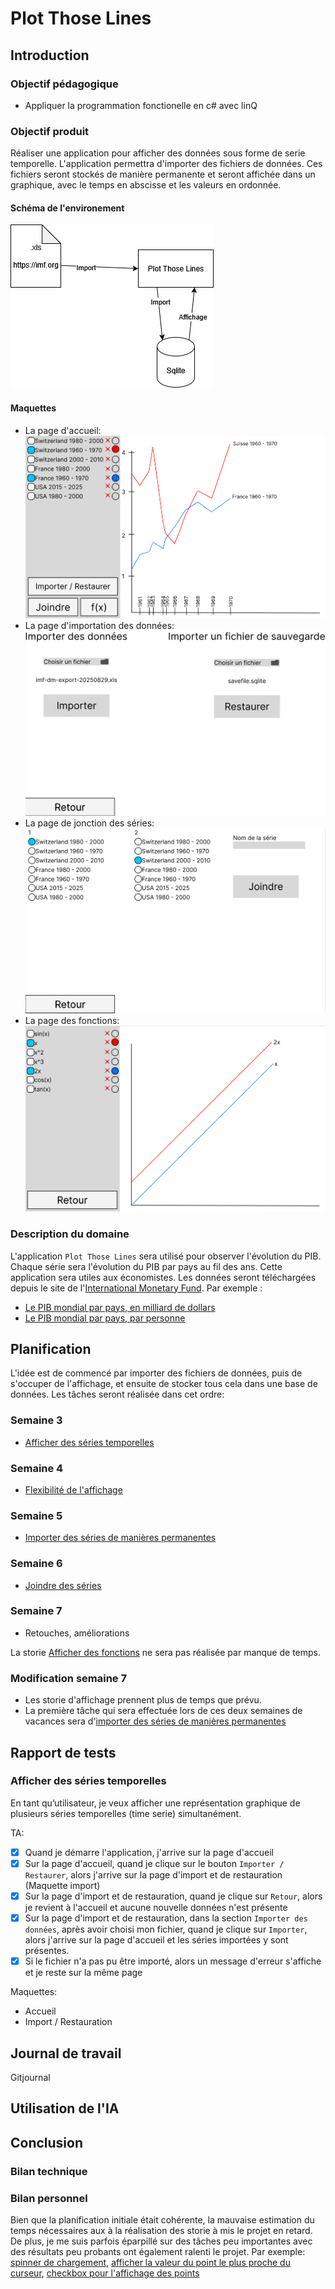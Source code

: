 # Plot Those Lines
## Introduction
### Objectif pédagogique
- Appliquer la programmation fonctionelle en c# avec linQ

### Objectif produit
Réaliser une application pour afficher des données sous forme de serie temporelle. L'application permettra d'importer des fichiers de données. Ces fichiers seront stockés de manière permanente et seront affichée dans un graphique, avec le temps en abscisse et les valeurs en ordonnée.

#### Schéma de l'environement
!["Schéma de de l'environement"](./img/schema.png)

#### Maquettes
- La page d'accueil: 
!["Page d'accueil"](./img/maquette-accueil.png)
- La page d'importation des données:
!["Page d'importation"](./img/maquette-import.png)
- La page de jonction des séries:
!["Page de jonction"](./img/maquette-jonction.png)
- La page des fonctions:
!["Page des fonctions"](./img/maquette-fonction.png)

### Description du domaine
L'application `Plot Those Lines` sera utilisé pour observer l'évolution du PIB. Chaque série sera l'évolution du PIB par pays au fil des ans. Cette application sera utiles aux économistes. Les données seront téléchargées depuis le site de l'[International Monetary Fund](https://imf.org).
Par exemple : 
- [Le PIB mondial par pays, en milliard de dollars](https://www.imf.org/external/datamapper/NGDPD@WEO/OEMDC/ADVEC/WEOWORLD)
- [Le PIB mondial par pays, par personne](https://www.imf.org/external/datamapper/NGDPDPC@WEO/OEMDC/ADVEC/WEOWORLD)

## Planification
L'idée est de commencé par importer des fichiers de données, puis de s'occuper de l'affichage, et ensuite de stocker tous cela dans une base de données.
Les tâches seront réalisée dans cet ordre:

### Semaine 3
- [Afficher des séries temporelles](https://github.com/ASETML/PlotThoseLines/issues/1)

### Semaine 4
- [Flexibilité de l'affichage](https://github.com/ASETML/PlotThoseLines/issues/2)

### Semaine 5
- [Importer des séries de manières permanentes](https://github.com/ASETML/PlotThoseLines/issues/3)

### Semaine 6
- [Joindre des séries](https://github.com/ASETML/PlotThoseLines/issues/4)

### Semaine 7
- Retouches, améliorations

La storie [Afficher des fonctions](https://github.com/ASETML/PlotThoseLines/issues/5) ne sera pas réalisée par manque de temps.

### Modification semaine 7
- Les storie d'affichage prennent plus de temps que prévu.
- La première tâche qui sera effectuée lors de ces deux semaines de vacances sera d'[importer des séries de manières permanentes](https://github.com/ASETML/PlotThoseLines/issues/3)

## Rapport de tests
### Afficher des séries temporelles
En tant qu’utilisateur, je veux afficher une représentation graphique de plusieurs
séries temporelles (time serie) simultanément.

TA:
- [x] Quand je démarre l'application, j'arrive sur la page d'accueil
- [x] Sur la page d'accueil, quand je clique sur le bouton `Importer / Restaurer`, alors j'arrive sur la page d'import et de restauration (Maquette import)
- [x] Sur la page d'import et de restauration, quand je clique sur `Retour`, alors je revient à l'accueil et aucune nouvelle données n'est présente
- [x] Sur la page d'import et de restauration, dans la section `Importer des données`, après avoir choisi mon fichier, quand je clique sur `Importer`, alors j'arrive sur la page d'accueil et les séries importées y sont présentes.
- [x] Si le fichier n'a pas pu être importé, alors un message d'erreur s'affiche et je reste sur la même page

Maquettes:
- Accueil
- Import / Restauration

## Journal de travail
Gitjournal
## Utilisation de l'IA
## Conclusion
### Bilan technique
### Bilan personnel
Bien que la planification initiale était cohérente, la mauvaise estimation du temps nécessaires aux à la réalisation des storie à mis le projet en retard. De plus, je me suis parfois éparpillé sur des tâches peu importantes avec des résultats peu probants ont également ralenti le projet. Par exemple: [spinner de chargement](https://github.com/ASETML/PlotThoseLines/commit/8ed0878cd8c2cdab19008a89e8694c0d5cd9c9f7), [afficher la valeur du point le plus proche du curseur](https://github.com/ASETML/PlotThoseLines/commit/d87814e9a825300703d0768004fa4048fe17fa69), [checkbox pour l'affichage des points](https://github.com/ASETML/PlotThoseLines/commit/d4e4ba550dd38fc57d4c01d559c685ea622af0b3)